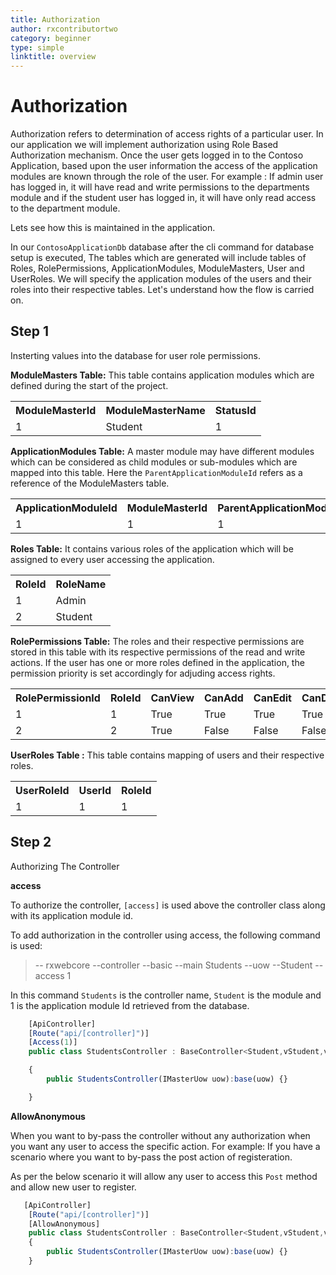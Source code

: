 ```yaml
---
title: Authorization
author: rxcontributortwo
category: beginner
type: simple
linktitle: overview
---
```


# Authorization

Authorization refers to determination of access rights of a particular user. In our application we will implement authorization using Role Based Authorization mechanism.
Once the user gets logged in to the Contoso Application, based upon the user information the access of the application modules are known through the role of the user. For example : If admin user has logged in, it will have read and write permissions to the departments module and if the student user has logged in, it will have only read access to the department module.  

Lets see how this is maintained in the application. 

In our `ContosoApplicationDb` database after the cli command for database setup is executed, The tables which are generated will include tables of Roles, RolePermissions, ApplicationModules, ModuleMasters, User and UserRoles. We will specify the application modules of the users and their roles into their respective tables. Let's understand how the flow is carried on.

## Step 1
Insterting values into the database for user role permissions.

**ModuleMasters Table:** 
This table contains application modules which are defined during the start of the project.

<table class="table table-bordered">
<tr><th>ModuleMasterId</th><th>ModuleMasterName</th><th>StatusId</th></tr>
<tr><td>1</td><td>Student</td><td>1</td></tr>
</table>

**ApplicationModules Table:**
A master module may have different modules which can be considered as child modules or sub-modules which are mapped into this table. Here the `ParentApplicationModuleId` refers as a reference of the ModuleMasters table.

<table class="table table-bordered">
<tr><th>ApplicationModuleId</th><th>ModuleMasterId</th><th>ParentApplicationModuleId</th></tr>
<tr><td>1</td><td>1</td><td>1</td></tr>
</table>

**Roles Table:**
It contains various roles of the application which will be assigned to every user accessing the application.

<table class="table table-bordered">
<tr><th>RoleId</th><th>RoleName</th></tr>
<tr><td>1</td><td>Admin</td></tr>
<tr><td>2</td><td>Student</td></tr>
</table>

**RolePermissions Table:**
The roles and their respective permissions are stored in this table with its respective permissions of the read and write actions. If the user has one or more roles defined in the application, the permission priority is set accordingly for adjuding access rights.

<table class="table table-bordered">
<tr><th>RolePermissionId</th><th>RoleId</th><th>CanView</th><th>CanAdd</th><th>CanEdit</th><th>CanDelete</th><th>PermissionPriority</th></tr>
<tr><td>1</td><td>1</td><td>True</td><td>True</td><td>True</td><td>True</td><td>NULL</td></tr>
<tr><td>2</td><td>2</td><td>True</td><td>False</td><td>False</td><td>False</td><td>NULLs</td></tr>
</table>

**UserRoles Table :** 
This table contains mapping of users and their respective roles.

<table class="table table-bordered">
<tr><th>UserRoleId</th><th>UserId</th><th>RoleId</th></tr>
<tr><td>1</td><td>1</td><td>1</td></tr>
</table>

## Step 2
Authorizing The Controller

**access** 

To authorize the controller, `[access]` is used above the controller class along with its application module id.

To add authorization in the controller using access, the following command is used:

> -- rxwebcore --controller --basic --main Students --uow --Student --access 1

In this command `Students` is the controller name, `Student` is the module and 1 is the application module Id retrieved from the database. 

````js
    [ApiController]
    [Route("api/[controller]")]
	[Access(1)]
	public class StudentsController : BaseController<Student,vStudent,vStudentRecord>

    {
        public StudentsController(IMasterUow uow):base(uow) {}

    }
````    

**AllowAnonymous**

When you want to by-pass the controller without any authorization when you want any user to access the specific action. For example: If you have a scenario where you want to by-pass the post action of registeration.

As per the below scenario it will allow any user to access this `Post` method and allow new user to register.  

````js
   [ApiController]
    [Route("api/[controller]")]
	[AllowAnonymous]
	public class StudentsController : BaseController<Student,vStudent,vStudentRecord>
    {
        public StudentsController(IMasterUow uow):base(uow) {}
    }
````
